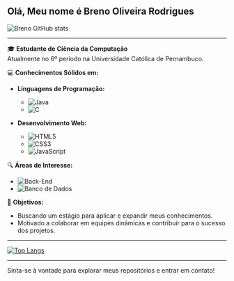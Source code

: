 ## Olá, Meu nome é Breno Oliveira Rodrigues

![Breno GitHub stats](https://github-readme-stats.vercel.app/api?username=Brelin27&show_icons=true&theme=light)

---

🎓 **Estudante de Ciência da Computação**  
Atualmente no 6º período na Universidade Católica de Pernambuco.

💻 **Conhecimentos Sólidos em:**

- **Linguagens de Programação:**
  - ![Java](https://img.shields.io/badge/Java-ED8B00?style=for-the-badge&logo=java&logoColor=white)
  - ![C](https://img.shields.io/badge/C-00599C?style=for-the-badge&logo=c&logoColor=white)
  
- **Desenvolvimento Web:**
  - ![HTML5](https://img.shields.io/badge/HTML5-E34F26?style=for-the-badge&logo=html5&logoColor=white)
  - ![CSS3](https://img.shields.io/badge/CSS3-1572B6?style=for-the-badge&logo=css3&logoColor=white)
  - ![JavaScript](https://img.shields.io/badge/JavaScript-F7DF1E?style=for-the-badge&logo=javascript&logoColor=black)

🔍 **Áreas de Interesse:**

- ![Back-End](https://img.shields.io/badge/Back--End-2C3E50?style=for-the-badge&logo=serverless)
- ![Banco de Dados](https://img.shields.io/badge/Database-4A4A4A?style=for-the-badge&logo=database)

🎯 **Objetivos:**

- Buscando um estágio para aplicar e expandir meus conhecimentos.
- Motivado a colaborar em equipes dinâmicas e contribuir para o sucesso dos projetos.

---

[![Top Langs](https://github-readme-stats.vercel.app/api/top-langs/?username=Brelin27&layout=pie)](https://github.com/Brelin27/github-readme-stats)

---

Sinta-se à vontade para explorar meus repositórios e entrar em contato!
